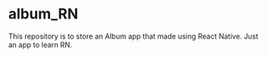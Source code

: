 # album_RN
This repository is to store an Album app that made using React Native. Just an app to learn RN.
